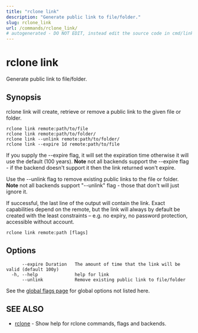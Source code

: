 ```yaml
---
title: "rclone link"
description: "Generate public link to file/folder."
slug: rclone_link
url: /commands/rclone_link/
# autogenerated - DO NOT EDIT, instead edit the source code in cmd/link/ and as part of making a release run "make commanddocs"
---
```

# rclone link

Generate public link to file/folder.

## Synopsis

rclone link will create, retrieve or remove a public link to the given
file or folder.

    rclone link remote:path/to/file
    rclone link remote:path/to/folder/
    rclone link --unlink remote:path/to/folder/
    rclone link --expire 1d remote:path/to/file

If you supply the --expire flag, it will set the expiration time
otherwise it will use the default (100 years). **Note** not all
backends support the --expire flag - if the backend doesn't support it
then the link returned won't expire.

Use the --unlink flag to remove existing public links to the file or
folder. **Note** not all backends support "--unlink" flag - those that
don't will just ignore it.

If successful, the last line of the output will contain the
link. Exact capabilities depend on the remote, but the link will
always by default be created with the least constraints – e.g. no
expiry, no password protection, accessible without account.


```
rclone link remote:path [flags]
```

## Options

```
      --expire Duration   The amount of time that the link will be valid (default 100y)
  -h, --help              help for link
      --unlink            Remove existing public link to file/folder
```

See the [global flags page](/flags/) for global options not listed here.

## SEE ALSO

* [rclone](/commands/rclone/)	 - Show help for rclone commands, flags and backends.

